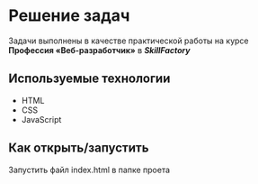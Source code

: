 # Решение задач

Задачи выполнены в качестве практической работы на курсе **Профессия «Веб-разработчик»** в _**SkillFactory**_

## Используемые технологии

- HTML
- CSS
- JavaScript

## Как открыть/запустить

Запустить файл index.html в папке проета
